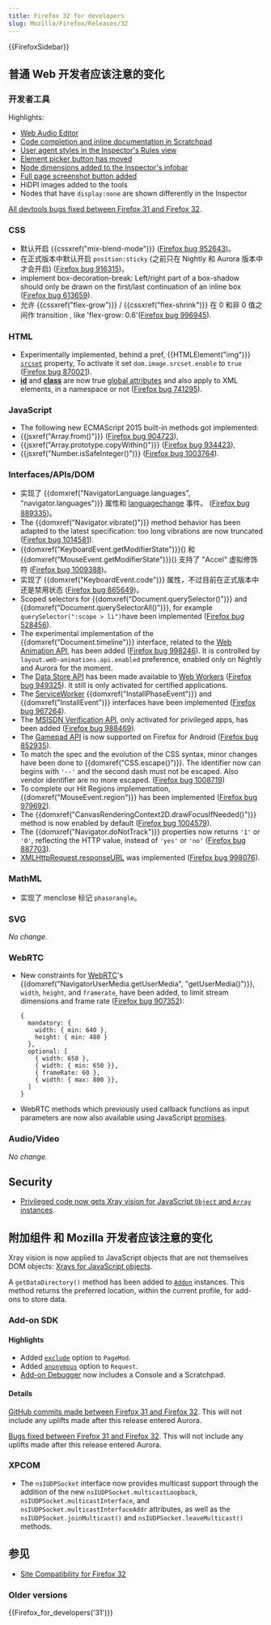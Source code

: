 ```yaml
---
title: Firefox 32 for developers
slug: Mozilla/Firefox/Releases/32
---
```


{{FirefoxSidebar}}

## 普通 Web 开发者应该注意的变化

### 开发者工具

Highlights:

- [Web Audio Editor](/zh-CN/docs/Tools/Web_Audio_Editor)
- [Code completion and inline documentation in Scratchpad](/zh-CN/docs/Tools/Scratchpad#Code_completion_and_inline_documentation)
- [User agent styles in the Inspector's Rules view](/zh-CN/docs/Tools/Page_Inspector#Rules_view)
- [Element picker button has moved](/zh-CN/docs/Tools/Page_Inspector#Firefox_32_onwards_2)
- [Node dimensions added to the Inspector's infobar](/zh-CN/docs/Tools/Page_Inspector#Firefox_32_onwards)
- [Full page screenshot button added](/zh-CN/docs/Tools/Tools_Toolbox#Extra_tools)
- HiDPI images added to the tools
- Nodes that have `display:none` are shown differently in the Inspector

[All devtools bugs fixed between Firefox 31 and Firefox 32](https://bugzilla.mozilla.org/buglist.cgi?resolution=FIXED&classification=Client%20Software&chfieldto=2014-06-09&chfield=resolution&query_format=advanced&chfieldfrom=2014-04-28&chfieldvalue=FIXED&bug_status=RESOLVED&bug_status=VERIFIED&component=Developer%20Tools&component=Developer%20Tools%3A%203D%20View&component=Developer%20Tools%3A%20App%20Manager&component=Developer%20Tools%3A%20Canvas%20Debugger&component=Developer%20Tools%3A%20Console&component=Developer%20Tools%3A%20Debugger&component=Developer%20Tools%3A%20Framework&component=Developer%20Tools%3A%20Graphic%20Commandline%20and%20Toolbar&component=Developer%20Tools%3A%20Inspector&component=Developer%20Tools%3A%20Memory&component=Developer%20Tools%3A%20Netmonitor&component=Developer%20Tools%3A%20Object%20Inspector&component=Developer%20Tools%3A%20Profiler&component=Developer%20Tools%3A%20Responsive%20Mode&component=Developer%20Tools%3A%20Scratchpad&component=Developer%20Tools%3A%20Source%20Editor&component=Developer%20Tools%3A%20Style%20Editor&component=Developer%20Tools%3A%20User%20Stories&component=Developer%20Tools%3A%20WebGL%20Shader%20Editor&product=Firefox).

### CSS

- 默认开启 {{cssxref("mix-blend-mode")}} ([Firefox bug 952643](https://bugzil.la/952643))。
- 在正式版本中默认开启 `position:sticky` (之前只在 Nightly 和 Aurora 版本中才会开启) ([Firefox bug 916315](https://bugzil.la/916315))。
- implement box-decoration-break: Left/right part of a box-shadow should only be drawn on the first/last continuation of an inline box ([Firefox bug 613659](https://bugzil.la/613659)).
- 允许 {{cssxref("flex-grow")}} / {{cssxref("flex-shrink")}} 在 0 和非 0 值之间作 transition , like 'flex-grow: 0.6'([Firefox bug 996945](https://bugzil.la/996945)).

### HTML

- Experimentally implemented, behind a pref, {{HTMLElement("img")}} [`srcset`](/zh-CN/docs/Web/HTML/Element/img#srcset) property, To activate it set `dom.image.srcset.enable` to `true` ([Firefox bug 870021](https://bugzil.la/870021)).
- [**id**](/zh-CN/docs/Web/HTML/Global_attributes/id) and [**class**](/zh-CN/docs/Web/HTML/Global_attributes/class) are now true [global attributes](/zh-CN/docs/Web/HTML/Global_attributes) and also apply to XML elements, in a namespace or not ([Firefox bug 741295](https://bugzil.la/741295)).

### JavaScript

- The following new ECMAScript 2015 built-in methods got implemented:
- {{jsxref("Array.from()")}} ([Firefox bug 904723](https://bugzil.la/904723)),
- {{jsxref("Array.prototype.copyWithin()")}} ([Firefox bug 934423](https://bugzil.la/934423)),
- {{jsxref("Number.isSafeInteger()")}} ([Firefox bug 1003764](https://bugzil.la/1003764)).

### Interfaces/APIs/DOM

- 实现了 {{domxref("NavigatorLanguage.languages", "navigator.languages")}} 属性和 [languagechange](/zh-CN/docs/Web/Reference/Events/languagechange) 事件。 ([Firefox bug 889335](https://bugzil.la/889335))。
- The {{domxref("Navigator.vibrate()")}} method behavior has been adapted to the latest specification: too long vibrations are now truncated ([Firefox bug 1014581](https://bugzil.la/1014581)).
- {{domxref("KeyboardEvent.getModifierState")}}() 和 {{domxref("MouseEvent.getModifierState")}}() 支持了 "Accel" 虚拟修饰符 ([Firefox bug 1009388](https://bugzil.la/1009388))。
- 实现了 {{domxref("KeyboardEvent.code")}} 属性，不过目前在正式版本中还是禁用状态 ([Firefox bug 865649](https://bugzil.la/865649))。
- Scoped selectors for {{domxref("Document.querySelector()")}} and {{domxref("Document.querySelectorAll()")}}, for example `querySelector(":scope > li")`have been implemented ([Firefox bug 528456](https://bugzil.la/528456)).
- The experimental implementation of the {{domxref("Document.timeline")}} interface, related to the [Web Animation API](http://dev.w3.org/fxtf/web-animations/), has been added ([Firefox bug 998246](https://bugzil.la/998246)). It is controlled by `layout.web-animations.api.enabled` preference, enabled only on Nightly and Aurora for the moment.
- The [Data Store API](/zh-CN/docs/Web/API/Data_Store_API) has been made available to [Web Workers](/zh-CN/docs/Web/Guide/Performance/Using_web_workers) ([Firefox bug 949325](https://bugzil.la/949325)). It still is only activated for certified applications.
- The [ServiceWorker](/zh-CN/docs/Web/API/ServiceWorker_API) {{domxref("InstallPhaseEvent")}} and {{domxref("InstallEvent")}} interfaces have been implemented ([Firefox bug 967264](https://bugzil.la/967264)).
- The [MSISDN Verification API](/zh-CN/docs/Web/API/MSISDN_Verification_API), only activated for privileged apps, has been added ([Firefox bug 988469](https://bugzil.la/988469)).
- The [Gamepad API](/zh-CN/docs/Web/API/Gamepad_API) is now supported on Firefox for Android ([Firefox bug 852935](https://bugzil.la/852935)).
- To match the spec and the evolution of the CSS syntax, minor changes have been done to {{domxref("CSS.escape()")}}. The identifier now can begins with `'--'` and the second dash must not be escaped. Also vendor identifier are no more escaped. ([Firefox bug 1008719](https://bugzil.la/1008719))
- To complete our Hit Regions implementation, {{domxref("MouseEvent.region")}} has been implemented ([Firefox bug 979692](https://bugzil.la/979692)).
- The {{domxref("CanvasRenderingContext2D.drawFocusIfNeeded()")}} method is now enabled by default ([Firefox bug 1004579](https://bugzil.la/1004579)).
- The {{domxref("Navigator.doNotTrack")}} properties now returns `'1'` or `'0'`, reflecting the HTTP value, instead of `'yes'` or `'no'` ([Firefox bug 887703](https://bugzil.la/887703)).
- [XMLHttpRequest.responseURL](/zh-CN/docs/Web/API/XMLHttpRequest/responseURL) was implemented ([Firefox bug 998076](https://bugzil.la/998076)).

### MathML

- 实现了 menclose 标记 `phasorangle`。

### SVG

_No change._

### WebRTC

- New constraints for [WebRTC](/zh-CN/docs/Glossary/WebRTC)'s {{domxref("NavigatorUserMedia.getUserMedia", "getUserMedia()")}}, `width`, `height`, and `framerate`, have been added, to limit stream dimensions and frame rate ([Firefox bug 907352](https://bugzil.la/907352)):

  ```
  {
    mandatory: {
      width: { min: 640 },
      height: { min: 480 }
    },
    optional: [
      { width: 650 },
      { width: { min: 650 }},
      { frameRate: 60 },
      { width: { max: 800 }},
    ]
  }
  ```

- WebRTC methods which previously used callback functions as input parameters are now also available using JavaScript [promises](/zh-CN/docs/Web/JavaScript/Reference/Global_Objects/Promise).

### Audio/Video

_No change._

## Security

- [Privileged code now gets Xray vision for JavaScript `Object` and `Array` instances](/zh-CN/docs/Xray_vision#Xray_semantics_for_Object_and_Array).

## 附加组件 和 Mozilla 开发者应该注意的变化

Xray vision is now applied to JavaScript objects that are not themselves DOM objects: [Xrays for JavaScript objects](/zh-CN/docs/Xray_vision#Xrays_for_JavaScript_objects).

A `getDataDirectory()` method has been added to [`Addon`](/zh-CN/Add-ons/Add-on_Manager/Addon) instances. This method returns the preferred location, within the current profile, for add-ons to store data.

### Add-on SDK

#### Highlights

- Added [`exclude`](/zh-CN/Add-ons/SDK/High-Level_APIs/page-mod#PageMod%28options%29) option to `PageMod`.
- Added [`anonymous`](/zh-CN/Add-ons/SDK/High-Level_APIs/request#Request%28options%29) option to `Request`.
- [Add-on Debugger](/zh-CN/Add-ons/Add-on_Debugger) now includes a Console and a Scratchpad.

#### Details

[GitHub commits made between Firefox 31 and Firefox 32](https://github.com/mozilla/addon-sdk/compare/firefox31...firefox32). This will not include any uplifts made after this release entered Aurora.

[Bugs fixed between Firefox 31 and Firefox 32](https://bugzilla.mozilla.org/buglist.cgi?resolution=FIXED&chfieldto=2014-06-09&chfield=resolution&query_format=advanced&chfieldfrom=2014-04-28&chfieldvalue=FIXED&bug_status=RESOLVED&bug_status=VERIFIED&bug_status=CLOSED&product=Add-on%20SDK&list_id=10493962). This will not include any uplifts made after this release entered Aurora.

### XPCOM

- The `nsIUDPSocket` interface now provides multicast support through the addition of the new `nsIUDPSocket.multicastLoopback`, `nsIUDPSocket.multicastInterface`, and `nsIUDPSocket.multicastInterfaceAddr` attributes, as well as the `nsIUDPSocket.joinMulticast()` and `nsIUDPSocket.leaveMulticast()` methods.

## 参见

- [Site Compatibility for Firefox 32](/zh-CN/docs/Mozilla/Firefox/Releases/32/Site_Compatibility)

### Older versions

{{Firefox_for_developers('31')}}
